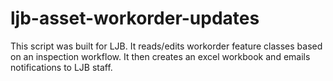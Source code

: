 # ljb-asset-workorder-updates
This script was built for LJB. It reads/edits workorder feature classes based on an inspection workflow. It then creates an excel workbook and emails notifications to LJB staff.
